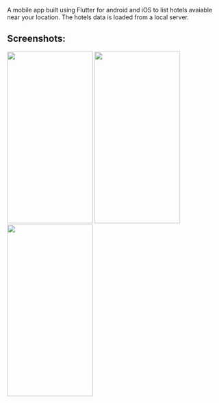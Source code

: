 A mobile app built using Flutter for android and iOS to list hotels avaiable near
your location.
The hotels data is loaded from a local server.

## Screenshots:

<img src="./screenshots1.jpeg"  width="200" height="400">
<img src="./screenshots2.jpeg"  width="200" height="400">
<img src="./screenshots3.jpeg"  width="200" height="400">
